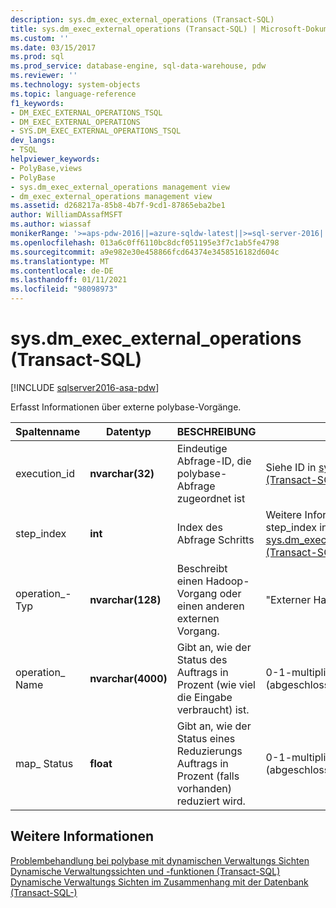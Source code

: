 ```yaml
---
description: sys.dm_exec_external_operations (Transact-SQL)
title: sys.dm_exec_external_operations (Transact-SQL) | Microsoft-Dokumentation
ms.custom: ''
ms.date: 03/15/2017
ms.prod: sql
ms.prod_service: database-engine, sql-data-warehouse, pdw
ms.reviewer: ''
ms.technology: system-objects
ms.topic: language-reference
f1_keywords:
- DM_EXEC_EXTERNAL_OPERATIONS_TSQL
- DM_EXEC_EXTERNAL_OPERATIONS
- SYS.DM_EXEC_EXTERNAL_OPERATIONS_TSQL
dev_langs:
- TSQL
helpviewer_keywords:
- PolyBase,views
- PolyBase
- sys.dm_exec_external_operations management view
- dm_exec_external_operations management view
ms.assetid: d268217a-85b8-4b7f-9cd1-87865eba2be1
author: WilliamDAssafMSFT
ms.author: wiassaf
monikerRange: '>=aps-pdw-2016||=azure-sqldw-latest||>=sql-server-2016||>=sql-server-linux-2017||=azuresqldb-mi-current'
ms.openlocfilehash: 013a6c0ff6110bc8dcf051195e3f7c1ab5fe4798
ms.sourcegitcommit: a9e982e30e458866fcd64374e3458516182d604c
ms.translationtype: MT
ms.contentlocale: de-DE
ms.lasthandoff: 01/11/2021
ms.locfileid: "98098973"
---
```

# <a name="sysdm_exec_external_operations-transact-sql"></a>sys.dm_exec_external_operations (Transact-SQL)
[!INCLUDE [sqlserver2016-asa-pdw](../../includes/applies-to-version/sqlserver2016-asa-pdw.md)]

  Erfasst Informationen über externe polybase-Vorgänge.  
  
|Spaltenname|Datentyp|BESCHREIBUNG|Range|  
|-----------------|---------------|-----------------|-----------|  
|execution_id|**nvarchar(32)**|Eindeutige Abfrage-ID, die polybase-Abfrage zugeordnet ist|Siehe ID in [sys.dm_exec_requests &#40;Transact-SQL-&#41;](../../relational-databases/system-dynamic-management-views/sys-dm-exec-requests-transact-sql.md)|  
|step_index|**int**|Index des Abfrage Schritts|Weitere Informationen finden Sie unter step_index in [sys.dm_exec_distributed_request_steps &#40;Transact-SQL-&#41;](../../relational-databases/system-dynamic-management-views/sys-dm-exec-distributed-request-steps-transact-sql.md)|  
|operation_-Typ|**nvarchar(128)**|Beschreibt einen Hadoop-Vorgang oder einen anderen externen Vorgang.|"Externer Hadoop-Vorgang"|  
|operation_ Name|**nvarchar(4000)**|Gibt an, wie der Status des Auftrags in Prozent (wie viel die Eingabe verbraucht) ist.|0-1-multipliziert mit Faktor 100 (abgeschlossen)|  
|map_ Status|**float**|Gibt an, wie der Status eines Reduzierungs Auftrags in Prozent (falls vorhanden) reduziert wird.|0-1-multipliziert mit Faktor 100 (abgeschlossen)|  
  
## <a name="see-also"></a>Weitere Informationen  
 [Problembehandlung bei polybase mit dynamischen Verwaltungs Sichten](/previous-versions/sql/sql-server-2016/mt146389(v=sql.130))   
 [Dynamische Verwaltungssichten und -funktionen &#40;Transact-SQL&#41;](~/relational-databases/system-dynamic-management-views/system-dynamic-management-views.md)   
 [Dynamische Verwaltungs Sichten im Zusammenhang mit der Datenbank &#40;Transact-SQL-&#41;](../../relational-databases/system-dynamic-management-views/database-related-dynamic-management-views-transact-sql.md)  
  
